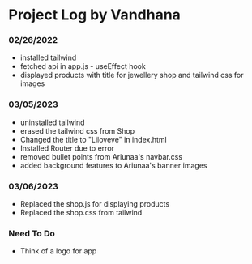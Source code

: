 # Project Log by Vandhana

### 02/26/2022

- installed tailwind
- fetched api in app.js - useEffect hook
- displayed products with title for jewellery shop and tailwind css for images

### 03/05/2023

- uninstalled tailwind
- erased the tailwind css from Shop
- Changed the title to "Liloveve" in index.html
- Installed Router due to error
- removed bullet points from Ariunaa's navbar.css
- added background features to Ariunaa's banner images


### 03/06/2023

- Replaced the shop.js for displaying products
- Replaced the shop.css from tailwind


### Need To Do

- Think of a logo for app